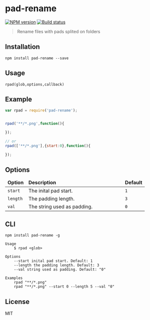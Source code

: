 # pad-rename

[![NPM version][npm-image]][npm-url]
[![Build status][travis-image]][travis-url]
<!-- [![Test coverage][coveralls-image]][coveralls-url] -->

> Rename files with pads splited on folders

## Installation

```
npm install pad-rename --save
```

## Usage

```
rpad(glob,options,callback)
```

## Example 

```javascript
var rpad = require('pad-rename');


rpad('**/*.png',function(){

});

// or
rpad(['**/*.png'],{start:0},function(){

});
```

## Options


<table>
	<thead>
	<tr>
		<td><strong>Option</strong></td>
		<td width="300"><strong>Description</strong></td>
		<td><strong>Default</strong></td>
	</tr>
	</thead>	
	<tbody>
	<tr>
		<td><code>start</code></td>
		<td>The inital pad start.</td>
		<td><code>1</code></td>
	</tr>
	<tr>
		<td><code>length</code></td>
		<td>The padding length.</td>
		<td><code>3</code></td>
	</tr>
	<tr>
		<td><code>val</code></td>
		<td>The string used as padding.</td>
		<td><code>0</code></td>
	</tr>
	</tbody>
</table>


## CLI

```
npm install pad-rename -g
```

```
Usage
	$ rpad <glob>

Options
	--start inital pad start. Default: 1
	--length the padding length. Default: 3
	--val string used as padding. Default: "0"

Examples
	rpad "**/*.png"
	rpad "**/*.png" --start 0 --length 5 --val "0"
```


## License

MIT

[npm-image]: https://img.shields.io/npm/v/pad-rename.svg?style=flat-square
[npm-url]: https://npmjs.org/package/pad-rename
[travis-image]: https://img.shields.io/travis/webcaetano/pad-rename.svg?style=flat-square
[travis-url]: https://travis-ci.org/webcaetano/pad-rename
<!-- [coveralls-image]: https://img.shields.io/coveralls/blakeembrey/pad-rename.svg?style=flat 
[coveralls-url]: https://coveralls.io/r/blakeembrey/pad-rename?branch=master
-->
